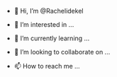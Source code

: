 - 👋 Hi, I’m @Rachelidekel

- 👀 I’m interested in ...
- 🌱 I’m currently learning ...
- 💞️ I’m looking to collaborate on ...
- 📫 How to reach me ...


